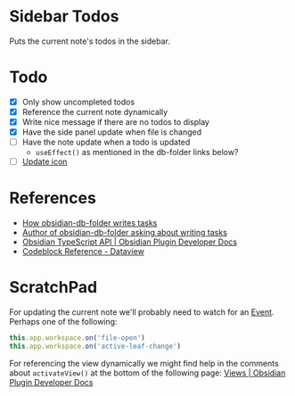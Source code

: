 # Sidebar Todos

Puts the current note's todos in the sidebar.

# Todo
- [x] Only show uncompleted todos
- [x] Reference the current note dynamically
- [x] Write nice message if there are no todos to display
- [x] Have the side panel update when file is changed
- [ ] Have the note update when a todo is updated
  - `useEffect()` as mentioned in the db-folder links below?
- [ ] [Update icon](https://marcus.se.net/obsidian-plugin-docs/user-interface/icons)

# References
- [How obsidian-db-folder writes tasks](https://github.com/RafaelGB/obsidian-db-folder/blob/f14529049933c0802c41366778dbec38858f4d7c/src/components/cellTypes/TaskCell.tsx#L36)
- [Author of obsidian-db-folder asking about writing tasks](https://github.com/blacksmithgu/obsidian-dataview/discussions/1351)
- [Obsidian TypeScript API | Obsidian Plugin Developer Docs](https://marcus.se.net/obsidian-plugin-docs/reference/typescript)
- [Codeblock Reference - Dataview](https://blacksmithgu.github.io/obsidian-dataview/api/code-reference/)


# ScratchPad
For updating the current note we'll probably need to watch for an [Event](https://marcus.se.net/obsidian-plugin-docs/events). Perhaps one of the following:
```javascript
this.app.workspace.on('file-open')
this.app.workspace.on('active-leaf-change')
```

For referencing the view dynamically we might find help in the comments about `activateView()` at the bottom of the following page: [Views | Obsidian Plugin Developer Docs](https://marcus.se.net/obsidian-plugin-docs/user-interface/views)
